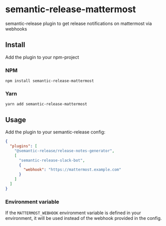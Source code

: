# semantic-release-mattermost

semantic-release plugin to get release notifications on mattermost via webhooks

## Install

Add the plugin to your npm-project

### NPM

```shell
npm install semantic-release-mattermost
```

### Yarn

```shell
yarn add semantic-release-mattermost
```

## Usage

Add the plugin to your semantic-release config:

```json
{
  "plugins": [
    "@semantic-release/release-notes-generator",
    [
      "semantic-release-slack-bot",
      {
        "webhook": "https://mattermost.example.com"
      }
    ]
  ]
}
```

### Environment variable

If the ```MATTERMOST_WEBHOOK``` environment variable is defined in your environment,
it will be used instead of the webhook provided in the config.
